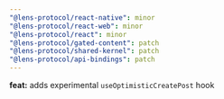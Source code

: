 ```yaml
---
"@lens-protocol/react-native": minor
"@lens-protocol/react-web": minor
"@lens-protocol/react": minor
"@lens-protocol/gated-content": patch
"@lens-protocol/shared-kernel": patch
"@lens-protocol/api-bindings": patch
---
```


**feat:** adds experimental `useOptimisticCreatePost` hook
